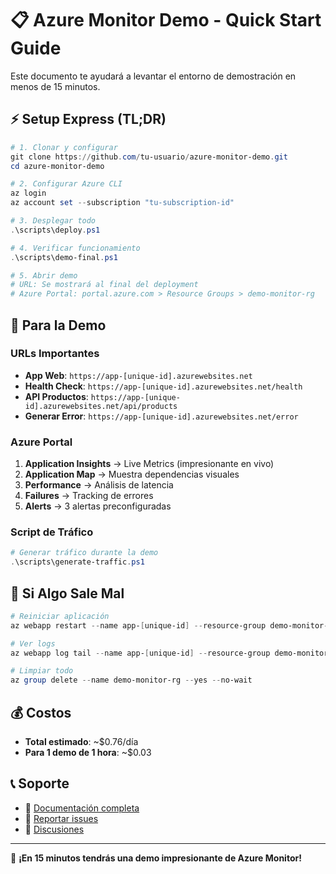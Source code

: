 # 📋 Azure Monitor Demo - Quick Start Guide

Este documento te ayudará a levantar el entorno de demostración en menos de 15 minutos.

## ⚡ Setup Express (TL;DR)

```powershell
# 1. Clonar y configurar
git clone https://github.com/tu-usuario/azure-monitor-demo.git
cd azure-monitor-demo

# 2. Configurar Azure CLI
az login
az account set --subscription "tu-subscription-id"

# 3. Desplegar todo
.\scripts\deploy.ps1

# 4. Verificar funcionamiento
.\scripts\demo-final.ps1

# 5. Abrir demo
# URL: Se mostrará al final del deployment
# Azure Portal: portal.azure.com > Resource Groups > demo-monitor-rg
```

## 🎯 Para la Demo

### URLs Importantes
- **App Web**: `https://app-[unique-id].azurewebsites.net`
- **Health Check**: `https://app-[unique-id].azurewebsites.net/health`
- **API Productos**: `https://app-[unique-id].azurewebsites.net/api/products`
- **Generar Error**: `https://app-[unique-id].azurewebsites.net/error`

### Azure Portal
1. **Application Insights** → Live Metrics (impresionante en vivo)
2. **Application Map** → Muestra dependencias visuales
3. **Performance** → Análisis de latencia
4. **Failures** → Tracking de errores
5. **Alerts** → 3 alertas preconfiguradas

### Script de Tráfico
```powershell
# Generar tráfico durante la demo
.\scripts\generate-traffic.ps1
```

## 🚨 Si Algo Sale Mal

```powershell
# Reiniciar aplicación
az webapp restart --name app-[unique-id] --resource-group demo-monitor-rg

# Ver logs
az webapp log tail --name app-[unique-id] --resource-group demo-monitor-rg

# Limpiar todo
az group delete --name demo-monitor-rg --yes --no-wait
```

## 💰 Costos
- **Total estimado**: ~$0.76/día
- **Para 1 demo de 1 hora**: ~$0.03

## 📞 Soporte
- 📖 [Documentación completa](docs/)
- 🐛 [Reportar issues](../../issues)
- 💬 [Discusiones](../../discussions)

---
🎉 **¡En 15 minutos tendrás una demo impresionante de Azure Monitor!**
